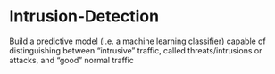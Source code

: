 # Intrusion-Detection
Build a predictive model (i.e. a machine learning classifier) capable of distinguishing between “intrusive” traffic, called threats/intrusions or attacks, and “good” normal traffic 
